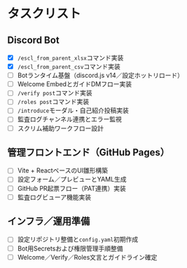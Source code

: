 # タスクリスト

## Discord Bot
- [x] `/escl_from_parent_xlsx`コマンド実装
- [x] `/escl_from_parent_csv`コマンド実装
- [ ] Botランタイム基盤（discord.js v14／設定ホットリロード）
- [ ] Welcome EmbedとガイドDMフロー実装
- [ ] `/verify post`コマンド実装
- [ ] `/roles post`コマンド実装
- [ ] `/introduce`モーダル・自己紹介投稿実装
- [ ] 監査ログチャンネル連携とエラー監視
- [ ] スクリム補助ワークフロー設計

## 管理フロントエンド（GitHub Pages）
- [ ] Vite + ReactベースのUI雛形構築
- [ ] 設定フォーム／プレビューとYAML生成
- [ ] GitHub PR起票フロー（PAT連携）実装
- [ ] 監査ログビューア機能実装

## インフラ／運用準備
- [ ] 設定リポジトリ整備と`config.yaml`初期作成
- [ ] Bot用Secretsおよび権限管理手順整備
- [ ] Welcome／Verify／Roles文言とガイドライン確定
